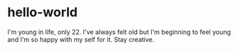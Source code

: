 # hello-world
  I'm young in life, only 22.  I've always felt old but I'm beginning to feel young and I'm so happy with my self for it. Stay creative.
  
